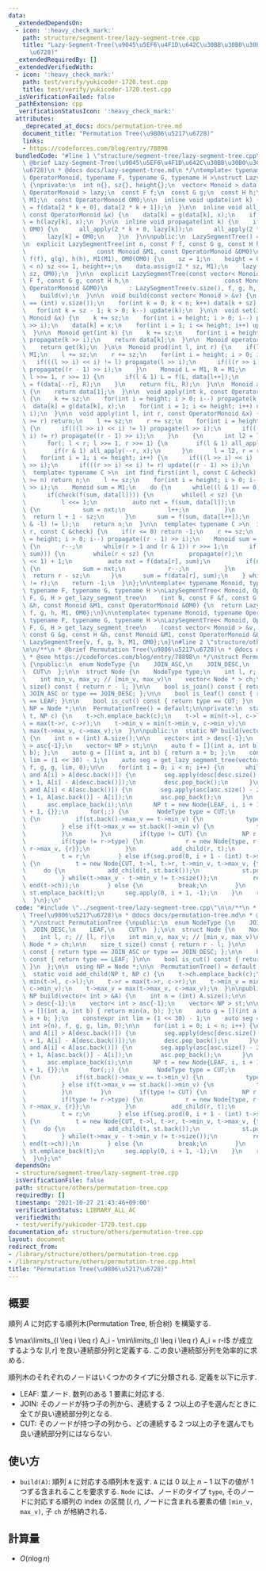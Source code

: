 ```yaml
---
data:
  _extendedDependsOn:
  - icon: ':heavy_check_mark:'
    path: structure/segment-tree/lazy-segment-tree.cpp
    title: "Lazy-Segment-Tree(\u9045\u5EF6\u4F1D\u642C\u30BB\u30B0\u30E1\u30F3\u30C8\
      \u6728)"
  _extendedRequiredBy: []
  _extendedVerifiedWith:
  - icon: ':heavy_check_mark:'
    path: test/verify/yukicoder-1720.test.cpp
    title: test/verify/yukicoder-1720.test.cpp
  _isVerificationFailed: false
  _pathExtension: cpp
  _verificationStatusIcon: ':heavy_check_mark:'
  attributes:
    _deprecated_at_docs: docs/permutation-tree.md
    document_title: "Permutation Tree(\u9806\u5217\u6728)"
    links:
    - https://codeforces.com/blog/entry/78898
  bundledCode: "#line 1 \"structure/segment-tree/lazy-segment-tree.cpp\"\n/**\n *\
    \ @brief Lazy-Segment-Tree(\u9045\u5EF6\u4F1D\u642C\u30BB\u30B0\u30E1\u30F3\u30C8\
    \u6728)\n * @docs docs/lazy-segment-tree.md\n */\ntemplate< typename Monoid, typename\
    \ OperatorMonoid, typename F, typename G, typename H >\nstruct LazySegmentTree\
    \ {\nprivate:\n  int n{}, sz{}, height{};\n  vector< Monoid > data;\n  vector<\
    \ OperatorMonoid > lazy;\n  const F f;\n  const G g;\n  const H h;\n  const Monoid\
    \ M1;\n  const OperatorMonoid OM0;\n\n  inline void update(int k) {\n    data[k]\
    \ = f(data[2 * k + 0], data[2 * k + 1]);\n  }\n\n  inline void all_apply(int k,\
    \ const OperatorMonoid &x) {\n    data[k] = g(data[k], x);\n    if(k < sz) lazy[k]\
    \ = h(lazy[k], x);\n  }\n\n  inline void propagate(int k) {\n    if(lazy[k] !=\
    \ OM0) {\n      all_apply(2 * k + 0, lazy[k]);\n      all_apply(2 * k + 1, lazy[k]);\n\
    \      lazy[k] = OM0;\n    }\n  }\n\npublic:\n  LazySegmentTree() = default;\n\
    \n  explicit LazySegmentTree(int n, const F f, const G g, const H h,\n       \
    \                    const Monoid &M1, const OperatorMonoid &OM0)\n      : n(n),\
    \ f(f), g(g), h(h), M1(M1), OM0(OM0) {\n    sz = 1;\n    height = 0;\n    while(sz\
    \ < n) sz <<= 1, height++;\n    data.assign(2 * sz, M1);\n    lazy.assign(2 *\
    \ sz, OM0);\n  }\n\n  explicit LazySegmentTree(const vector< Monoid > &v, const\
    \ F f, const G g, const H h,\n                           const Monoid &M1, const\
    \ OperatorMonoid &OM0)\n      : LazySegmentTree(v.size(), f, g, h, M1, OM0) {\n\
    \    build(v);\n  }\n\n  void build(const vector< Monoid > &v) {\n    assert(n\
    \ == (int) v.size());\n    for(int k = 0; k < n; k++) data[k + sz] = v[k];\n \
    \   for(int k = sz - 1; k > 0; k--) update(k);\n  }\n\n  void set(int k, const\
    \ Monoid &x) {\n    k += sz;\n    for(int i = height; i > 0; i--) propagate(k\
    \ >> i);\n    data[k] = x;\n    for(int i = 1; i <= height; i++) update(k >> i);\n\
    \  }\n\n  Monoid get(int k) {\n    k += sz;\n    for(int i = height; i > 0; i--)\
    \ propagate(k >> i);\n    return data[k];\n  }\n\n  Monoid operator[](int k) {\n\
    \    return get(k);\n  }\n\n  Monoid prod(int l, int r) {\n    if(l >= r) return\
    \ M1;\n    l += sz;\n    r += sz;\n    for(int i = height; i > 0; i--) {\n   \
    \   if(((l >> i) << i) != l) propagate(l >> i);\n      if(((r >> i) << i) != r)\
    \ propagate((r - 1) >> i);\n    }\n    Monoid L = M1, R = M1;\n    for(; l < r;\
    \ l >>= 1, r >>= 1) {\n      if(l & 1) L = f(L, data[l++]);\n      if(r & 1) R\
    \ = f(data[--r], R);\n    }\n    return f(L, R);\n  }\n\n  Monoid all_prod() const\
    \ {\n    return data[1];\n  }\n\n  void apply(int k, const OperatorMonoid &x)\
    \ {\n    k += sz;\n    for(int i = height; i > 0; i--) propagate(k >> i);\n  \
    \  data[k] = g(data[k], x);\n    for(int i = 1; i <= height; i++) update(k >>\
    \ i);\n  }\n\n  void apply(int l, int r, const OperatorMonoid &x) {\n    if(l\
    \ >= r) return;\n    l += sz;\n    r += sz;\n    for(int i = height; i > 0; i--)\
    \ {\n      if(((l >> i) << i) != l) propagate(l >> i);\n      if(((r >> i) <<\
    \ i) != r) propagate((r - 1) >> i);\n    }\n    {\n      int l2 = l, r2 = r;\n\
    \      for(; l < r; l >>= 1, r >>= 1) {\n        if(l & 1) all_apply(l++, x);\n\
    \        if(r & 1) all_apply(--r, x);\n      }\n      l = l2, r = r2;\n    }\n\
    \    for(int i = 1; i <= height; i++) {\n      if(((l >> i) << i) != l) update(l\
    \ >> i);\n      if(((r >> i) << i) != r) update((r - 1) >> i);\n    }\n  }\n\n\
    \  template< typename C >\n  int find_first(int l, const C &check) {\n    if(l\
    \ >= n) return n;\n    l += sz;\n    for(int i = height; i > 0; i--) propagate(l\
    \ >> i);\n    Monoid sum = M1;\n    do {\n      while((l & 1) == 0) l >>= 1;\n\
    \      if(check(f(sum, data[l]))) {\n        while(l < sz) {\n          propagate(l);\n\
    \          l <<= 1;\n          auto nxt = f(sum, data[l]);\n          if(not check(nxt))\
    \ {\n            sum = nxt;\n            l++;\n          }\n        }\n      \
    \  return l + 1 - sz;\n      }\n      sum = f(sum, data[l++]);\n    } while((l\
    \ & -l) != l);\n    return n;\n  }\n\n  template< typename C >\n  int find_last(int\
    \ r, const C &check) {\n    if(r <= 0) return -1;\n    r += sz;\n    for(int i\
    \ = height; i > 0; i--) propagate((r - 1) >> i);\n    Monoid sum = 0;\n    do\
    \ {\n      r--;\n      while(r > 1 and (r & 1)) r >>= 1;\n      if(check(f(data[r],\
    \ sum))) {\n        while(r < sz) {\n          propagate(r);\n          r = (r\
    \ << 1) + 1;\n          auto nxt = f(data[r], sum);\n          if(not check(nxt))\
    \ {\n            sum = nxt;\n            r--;\n          }\n        }\n      \
    \  return r - sz;\n      }\n      sum = f(data[r], sum);\n    } while((r & -r)\
    \ != r);\n    return -1;\n  }\n};\n\ntemplate< typename Monoid, typename OperatorMonoid,\
    \ typename F, typename G, typename H >\nLazySegmentTree< Monoid, OperatorMonoid,\
    \ F, G, H > get_lazy_segment_tree\n    (int N, const F &f, const G &g, const H\
    \ &h, const Monoid &M1, const OperatorMonoid &OM0) {\n  return LazySegmentTree{N,\
    \ f, g, h, M1, OM0};\n}\n\ntemplate< typename Monoid, typename OperatorMonoid,\
    \ typename F, typename G, typename H >\nLazySegmentTree< Monoid, OperatorMonoid,\
    \ F, G, H > get_lazy_segment_tree\n    (const vector< Monoid > &v, const F &f,\
    \ const G &g, const H &h, const Monoid &M1, const OperatorMonoid &OM0) {\n  return\
    \ LazySegmentTree{v, f, g, h, M1, OM0};\n}\n#line 2 \"structure/others/permutation-tree.cpp\"\
    \n\n/**\n * @brief Permutation Tree(\u9806\u5217\u6728)\n * @docs docs/permutation-tree.md\n\
    \ * @see https://codeforces.com/blog/entry/78898\n */\nstruct PermutationTree\
    \ {\npublic:\n  enum NodeType {\n    JOIN_ASC,\n    JOIN_DESC,\n    LEAF,\n  \
    \  CUT\n  };\n\n  struct Node {\n    NodeType type;\n    int l, r; // [l, r)\n\
    \    int min_v, max_v; // [min_v, max_v)\n    vector< Node * > ch;\n\n    size_t\
    \ size() const { return r - l; }\n\n    bool is_join() const { return type ==\
    \ JOIN_ASC or type == JOIN_DESC; };\n\n    bool is_leaf() const { return type\
    \ == LEAF; }\n\n    bool is_cut() const { return type == CUT; }\n  };\n\n  using\
    \ NP = Node *;\n\n  PermutationTree() = default;\n\nprivate:\n  static void add_child(NP\
    \ t, NP c) {\n    t->ch.emplace_back(c);\n    t->l = min(t->l, c->l);\n    t->r\
    \ = max(t->r, c->r);\n    t->min_v = min(t->min_v, c->min_v);\n    t->max_v =\
    \ max(t->max_v, c->max_v);\n  }\n\npublic:\n  static NP build(vector< int > &A)\
    \ {\n    int n = (int) A.size();\n\n    vector< int > desc{-1};\n    vector< int\
    \ > asc{-1};\n    vector< NP > st;\n\n    auto f = [](int a, int b) { return min(a,\
    \ b); };\n    auto g = [](int a, int b) { return a + b; };\n    constexpr int\
    \ lim = (1 << 30) - 1;\n    auto seg = get_lazy_segment_tree(vector< int >(n),\
    \ f, g, g, lim, 0);\n\n    for(int i = 0; i < n; i++) {\n      while(~desc.back()\
    \ and A[i] > A[desc.back()]) {\n        seg.apply(desc[desc.size() - 2] + 1, desc.back()\
    \ + 1, A[i] - A[desc.back()]);\n        desc.pop_back();\n      }\n      while(~asc.back()\
    \ and A[i] < A[asc.back()]) {\n        seg.apply(asc[asc.size() - 2] + 1, asc.back()\
    \ + 1, A[asc.back()] - A[i]);\n        asc.pop_back();\n      }\n      desc.emplace_back(i);\n\
    \      asc.emplace_back(i);\n\n      NP t = new Node{LEAF, i, i + 1, A[i], A[i]\
    \ + 1, {}};\n      for(;;) {\n        NodeType type = CUT;\n        if(not st.empty())\
    \ {\n          if(st.back()->max_v == t->min_v) {\n            type = JOIN_ASC;\n\
    \          } else if(t->max_v == st.back()->min_v) {\n            type = JOIN_DESC;\n\
    \          }\n        }\n        if(type != CUT) {\n          NP r = st.back();\n\
    \          if(type != r->type) {\n            r = new Node{type, r->l, r->r, r->min_v,\
    \ r->max_v, {r}};\n          }\n          add_child(r, t);\n          st.pop_back();\n\
    \          t = r;\n        } else if(seg.prod(0, i + 1 - (int) t->size()) == 0)\
    \ {\n          t = new Node{CUT, t->l, t->r, t->min_v, t->max_v, {t}};\n     \
    \     do {\n            add_child(t, st.back());\n            st.pop_back();\n\
    \          } while(t->max_v - t->min_v != t->size());\n          reverse(begin(t->ch),\
    \ end(t->ch));\n        } else {\n          break;\n        }\n      }\n     \
    \ st.emplace_back(t);\n      seg.apply(0, i + 1, -1);\n    }\n    return st[0];\n\
    \  }\n};\n"
  code: "#include \"../segment-tree/lazy-segment-tree.cpp\"\n\n/**\n * @brief Permutation\
    \ Tree(\u9806\u5217\u6728)\n * @docs docs/permutation-tree.md\n * @see https://codeforces.com/blog/entry/78898\n\
    \ */\nstruct PermutationTree {\npublic:\n  enum NodeType {\n    JOIN_ASC,\n  \
    \  JOIN_DESC,\n    LEAF,\n    CUT\n  };\n\n  struct Node {\n    NodeType type;\n\
    \    int l, r; // [l, r)\n    int min_v, max_v; // [min_v, max_v)\n    vector<\
    \ Node * > ch;\n\n    size_t size() const { return r - l; }\n\n    bool is_join()\
    \ const { return type == JOIN_ASC or type == JOIN_DESC; };\n\n    bool is_leaf()\
    \ const { return type == LEAF; }\n\n    bool is_cut() const { return type == CUT;\
    \ }\n  };\n\n  using NP = Node *;\n\n  PermutationTree() = default;\n\nprivate:\n\
    \  static void add_child(NP t, NP c) {\n    t->ch.emplace_back(c);\n    t->l =\
    \ min(t->l, c->l);\n    t->r = max(t->r, c->r);\n    t->min_v = min(t->min_v,\
    \ c->min_v);\n    t->max_v = max(t->max_v, c->max_v);\n  }\n\npublic:\n  static\
    \ NP build(vector< int > &A) {\n    int n = (int) A.size();\n\n    vector< int\
    \ > desc{-1};\n    vector< int > asc{-1};\n    vector< NP > st;\n\n    auto f\
    \ = [](int a, int b) { return min(a, b); };\n    auto g = [](int a, int b) { return\
    \ a + b; };\n    constexpr int lim = (1 << 30) - 1;\n    auto seg = get_lazy_segment_tree(vector<\
    \ int >(n), f, g, g, lim, 0);\n\n    for(int i = 0; i < n; i++) {\n      while(~desc.back()\
    \ and A[i] > A[desc.back()]) {\n        seg.apply(desc[desc.size() - 2] + 1, desc.back()\
    \ + 1, A[i] - A[desc.back()]);\n        desc.pop_back();\n      }\n      while(~asc.back()\
    \ and A[i] < A[asc.back()]) {\n        seg.apply(asc[asc.size() - 2] + 1, asc.back()\
    \ + 1, A[asc.back()] - A[i]);\n        asc.pop_back();\n      }\n      desc.emplace_back(i);\n\
    \      asc.emplace_back(i);\n\n      NP t = new Node{LEAF, i, i + 1, A[i], A[i]\
    \ + 1, {}};\n      for(;;) {\n        NodeType type = CUT;\n        if(not st.empty())\
    \ {\n          if(st.back()->max_v == t->min_v) {\n            type = JOIN_ASC;\n\
    \          } else if(t->max_v == st.back()->min_v) {\n            type = JOIN_DESC;\n\
    \          }\n        }\n        if(type != CUT) {\n          NP r = st.back();\n\
    \          if(type != r->type) {\n            r = new Node{type, r->l, r->r, r->min_v,\
    \ r->max_v, {r}};\n          }\n          add_child(r, t);\n          st.pop_back();\n\
    \          t = r;\n        } else if(seg.prod(0, i + 1 - (int) t->size()) == 0)\
    \ {\n          t = new Node{CUT, t->l, t->r, t->min_v, t->max_v, {t}};\n     \
    \     do {\n            add_child(t, st.back());\n            st.pop_back();\n\
    \          } while(t->max_v - t->min_v != t->size());\n          reverse(begin(t->ch),\
    \ end(t->ch));\n        } else {\n          break;\n        }\n      }\n     \
    \ st.emplace_back(t);\n      seg.apply(0, i + 1, -1);\n    }\n    return st[0];\n\
    \  }\n};\n"
  dependsOn:
  - structure/segment-tree/lazy-segment-tree.cpp
  isVerificationFile: false
  path: structure/others/permutation-tree.cpp
  requiredBy: []
  timestamp: '2021-10-27 21:43:46+09:00'
  verificationStatus: LIBRARY_ALL_AC
  verifiedWith:
  - test/verify/yukicoder-1720.test.cpp
documentation_of: structure/others/permutation-tree.cpp
layout: document
redirect_from:
- /library/structure/others/permutation-tree.cpp
- /library/structure/others/permutation-tree.cpp.html
title: "Permutation Tree(\u9806\u5217\u6728)"
---
```

## 概要

順列 $A$ に対応する順列木(Permutation Tree, 析合树) を構築する.

$ \max\limits_{l \leq i \leq r} A_i - \min\limits_{l \leq i \leq r} A_i = r-l$ が成立するような $[l, r]$ を良い連続部分列と定義する. この良い連続部分列を効率的に求める.

順列木のそれぞれのノードはいくつかのタイプに分類される. 定義を以下に示す.

* LEAF: 葉ノード. 数列のある $1$ 要素に対応する.
* JOIN: そのノードが持つ子の列から、連続する $2$ つ以上の子を選んだときに全てが良い連続部分列となる. 
* CUT: そのノードが持つ子の列から、どの連続する $2$ つ以上の子を選んでも良い連続部分列にはならない.

## 使い方

* `build(A)`: 順列 `A` に対応する順列木を返す. `A` には $0$ 以上 $n - 1$ 以下の値が $1$ つずる含まれることを要求する. `Node` には、ノードのタイプ `type`, そのノードに対応する順列の index の区間 $[l, r)$, ノードに含まれる要素の値 `[min_v, max_v)`, 子 `ch` が格納される.

## 計算量

- $O(n \log n)$
